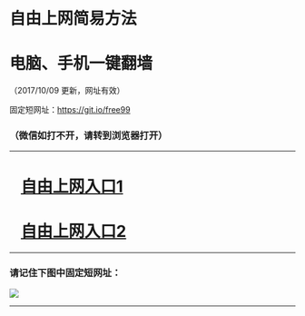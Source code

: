 ﻿# 自由上网简易方法

# 电脑、手机一键翻墙

（2017/10/09 更新，网址有效）

固定短网址：https://git.io/free99

### （微信如打不开，请转到浏览器打开）


***





# &nbsp;&nbsp; <a href="http://ft438218732.fwq-tz-1001.info/fwqtz01.html?t=100900129294 " target="_blank">自由上网入口1</a>
# &nbsp;&nbsp; <a href="http://ft180654559.fwq-tz-1002.info/fwqtz02.html?t=100900117682 " target="_blank">自由上网入口2</a>
***

### 请记住下图中固定短网址：

<img src="https://s3-us-west-2.amazonaws.com/fwq-1001/yjfq-20170905okok.png" /> 


***

